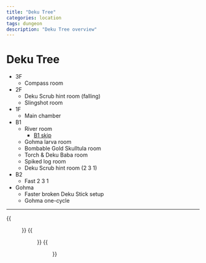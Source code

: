 ```yaml
---
title: "Deku Tree"
categories: location
tags: dungeon
description: "Deku Tree overview"
---
```


# Deku Tree
- 3F
  - Compass room
- 2F
  - Deku Scrub hint room (falling)
  - Slingshot room
- 1F
  - Main chamber
- B1
  - River room
    - [B1 skip](./b1-skip)
  - Gohma larva room
  - Bombable Gold Skulltula room
  - Torch & Deku Baba room
  - Spiked log room
  - Deku Scrub hint room (2 3 1)
- B2
  - Fast 2 3 1
- Gohma
  - Faster broken Deku Stick setup
  - Gohma one-cycle

<hr>
{{<figure class="float-left" width="250"  link="./top.jpg"       src="./top.jpg"       caption="Top view">}}
{{<figure class="float-left" height="250" link="./minimap.png"   src="./minimap.png"   caption="Minimap">}}
{{<figure class="float-left" width="250"  link="./isometric.jpg" src="./isometric.jpg" caption="Isometric view">}}
<div class="clearfix"></div>
